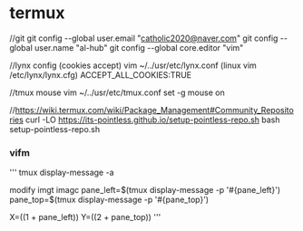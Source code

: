 # termux

//git
git config --global user.email "catholic2020@naver.com"
git config --global user.name "al-hub"
git config --global core.editor "vim"

//lynx config (cookies accept)
vim ~/../usr/etc/lynx.conf (linux vim /etc/lynx/lynx.cfg)
ACCEPT_ALL_COOKIES:TRUE

//tmux mouse
vim ~/../usr/etc/tmux.conf
set -g mouse on

//https://wiki.termux.com/wiki/Package_Management#Community_Repositories
curl -LO https://its-pointless.github.io/setup-pointless-repo.sh
bash setup-pointless-repo.sh


### vifm
'''
tmux display-message -a  

modify imgt imagc
pane_left=$(tmux display-message -p '#{pane_left}')
pane_top=$(tmux display-message -p '#{pane_top}')

X=$(($1 + pane_left))
Y=$(($2 + pane_top))
'''
